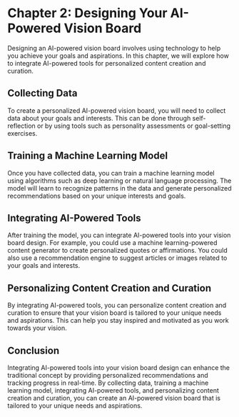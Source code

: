Chapter 2: Designing Your AI-Powered Vision Board
=================================================

Designing an AI-powered vision board involves using technology to help you achieve your goals and aspirations. In this chapter, we will explore how to integrate AI-powered tools for personalized content creation and curation.

Collecting Data
---------------

To create a personalized AI-powered vision board, you will need to collect data about your goals and interests. This can be done through self-reflection or by using tools such as personality assessments or goal-setting exercises.

Training a Machine Learning Model
---------------------------------

Once you have collected data, you can train a machine learning model using algorithms such as deep learning or natural language processing. The model will learn to recognize patterns in the data and generate personalized recommendations based on your unique interests and goals.

Integrating AI-Powered Tools
----------------------------

After training the model, you can integrate AI-powered tools into your vision board design. For example, you could use a machine learning-powered content generator to create personalized quotes or affirmations. You could also use a recommendation engine to suggest articles or images related to your goals and interests.

Personalizing Content Creation and Curation
-------------------------------------------

By integrating AI-powered tools, you can personalize content creation and curation to ensure that your vision board is tailored to your unique needs and aspirations. This can help you stay inspired and motivated as you work towards your vision.

Conclusion
----------

Integrating AI-powered tools into your vision board design can enhance the traditional concept by providing personalized recommendations and tracking progress in real-time. By collecting data, training a machine learning model, integrating AI-powered tools, and personalizing content creation and curation, you can create an AI-powered vision board that is tailored to your unique needs and aspirations.
